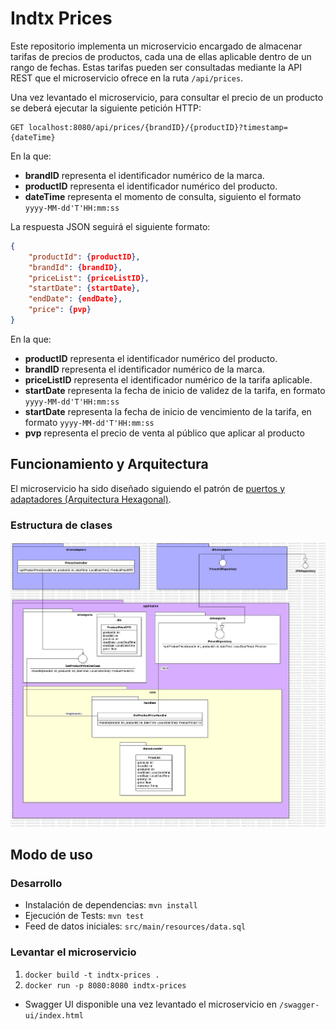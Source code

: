 # Indtx Prices

Este repositorio implementa un microservicio encargado de almacenar tarifas de precios de productos, cada una de ellas aplicable dentro de un rango de fechas.
Estas tarifas pueden ser consultadas mediante la API REST que el microservicio ofrece en la ruta `/api/prices`. 

Una vez levantado el microservicio, para consultar el precio de un producto se deberá ejecutar la siguiente petición HTTP:
```
GET localhost:8080/api/prices/{brandID}/{productID}?timestamp={dateTime}
```
En la que:
- **brandID** representa el identificador numérico de la marca.
- **productID** representa el identificador numérico del producto.
- **dateTime** representa el momento de consulta, siguiento el formato `yyyy-MM-dd'T'HH:mm:ss`

La respuesta JSON seguirá el siguiente formato:
```json
{
    "productId": {productID},
    "brandId": {brandID},
    "priceList": {priceListID},
    "startDate": {startDate},
    "endDate": {endDate},
    "price": {pvp}
}
```
En la que:
- **productID** representa el identificador numérico del producto.
- **brandID** representa el identificador numérico de la marca.
- **priceListID** representa el identificador numérico de la tarifa aplicable.
- **startDate** representa la fecha de inicio de validez de la tarifa, en formato `yyyy-MM-dd'T'HH:mm:ss`
- **startDate** representa la fecha de inicio de vencimiento de la tarifa, en formato `yyyy-MM-dd'T'HH:mm:ss`
- **pvp** representa el precio de venta al público que aplicar al producto

## Funcionamiento y Arquitectura
El microservicio ha sido diseñado siguiendo el patrón de [puertos y adaptadores (Arquitectura Hexagonal)](https://alistair.cockburn.us/hexagonal-architecture/).

### Estructura de clases
![image](https://github.com/avogelm/indtx-prices/blob/master/Model%20Diagram.jpg)



## Modo de uso
### Desarrollo
- Instalación de dependencias: `mvn install`
- Ejecución de Tests: `mvn test`
- Feed de datos iniciales: `src/main/resources/data.sql`
### Levantar el microservicio
1. `docker build -t indtx-prices .`
2. `docker run -p 8080:8080 indtx-prices`
- Swagger UI disponible una vez levantado el microservicio en `/swagger-ui/index.html`